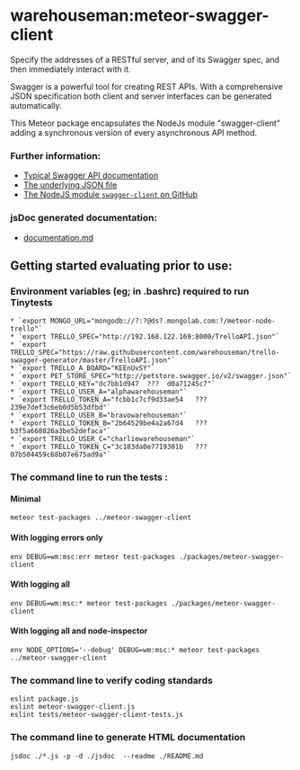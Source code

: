 # warehouseman:meteor-swagger-client
Specify the addresses of a RESTful server, and of its Swagger spec, and then immediately interact with it.

Swagger is a powerful tool for creating REST APIs.  With a comprehensive JSON specification both client and server interfaces can be generated automatically.

This Meteor package encapsulates the NodeJs module "swagger-client" adding a synchronous version of every asynchronous API method.

### Further information:

 - [Typical Swagger API documentation](http://petstore.swagger.io/)
 - [The underlying JSON file](http://codebeautify.org/jsonviewer/ec183d)
 - [The NodeJS module `swagger-client` on GitHub](https://github.com/swagger-api/swagger-js)

### jsDoc generated documentation:

 - [documentation.md](./documentation.md)

## Getting started evaluating prior to use:

### Environment variables (eg; in .bashrc) required to run Tinytests
 
    * `export MONGO_URL="mongodb://?:?@ds?.mongolab.com:?/meteor-node-trello"`
    * `export TRELLO_SPEC="http://192.168.122.169:8000/TrelloAPI.json"`
    * `export TRELLO_SPEC="https://raw.githubusercontent.com/warehouseman/trello-swagger-generator/master/TrelloAPI.json"`
    * `export TRELLO_A_BOARD="KEEnUvSY"`
    * `export PET_STORE_SPEC="http://petstore.swagger.io/v2/swagger.json"`
    * `export TRELLO_KEY="dc7bb1d947  ???  d0a71245c7"`
    * `export TRELLO_USER_A="alphawarehouseman"`
    * `export TRELLO_TOKEN_A="fcbb1c7cf9d33ae54   ???   239e7def3c6eb0d5b53dfbd"`
    * `export TRELLO_USER_B="bravowarehouseman"`
    * `export TRELLO_TOKEN_B="2b64529be4a2a67d4   ???   b3f5a668826a3be52defaca"`
    * `export TRELLO_USER_C="charliewarehouseman"`
    * `export TRELLO_TOKEN_C="3c183da0e7719301b   ???   07b504459c68b07e675ad9a"`

### The command line to run the tests :

#### Minimal

    meteor test-packages ../meteor-swagger-client

#### With logging errors only

    env DEBUG=wm:msc:err meteor test-packages ./packages/meteor-swagger-client

#### With logging all

    env DEBUG=wm:msc:* meteor test-packages ./packages/meteor-swagger-client

#### With logging all and node-inspector

    env NODE_OPTIONS='--debug' DEBUG=wm:msc:* meteor test-packages ../meteor-swagger-client

### The command line to verify coding standards

    eslint package.js 
    eslint meteor-swagger-client.js 
    eslint tests/meteor-swagger-client-tests.js

### The command line to generate HTML documentation

    jsdoc ./*.js -p -d ./jsdoc  --readme ./README.md

